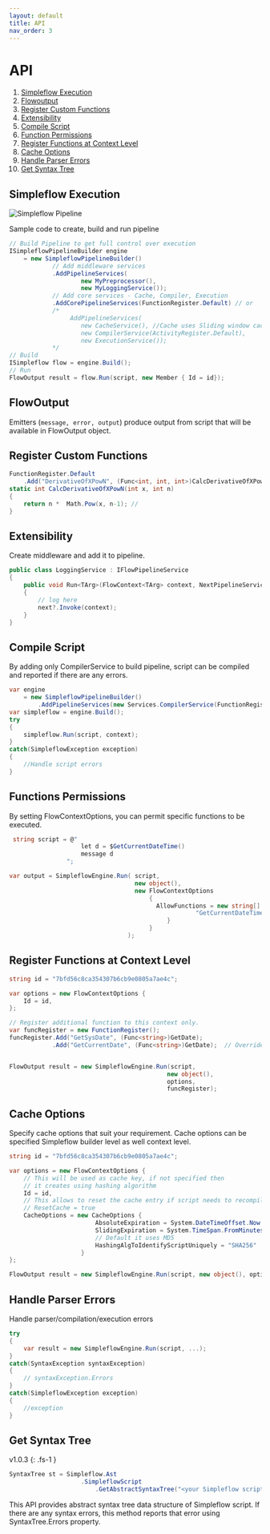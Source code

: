 ```yaml
---
layout: default
title: API
nav_order: 3
---
```

# API

1. [Simpleflow Execution](#simpleflow-pipeline)
1. [Flowoutput](#flowoutput)
1. [Register Custom Functions](#register-custom-functions)
1. [Extensibility](#extensibility)
1. [Compile Script](#compile-script)
1. [Function Permissions](#function-permissions)
1. [Register Functions at Context Level](#register-functions-at-context-level)
1. [Cache Options](#cache-options)
1. [Handle Parser Errors](#handle-parser-errors)
1. [Get Syntax Tree](#get-syntax-tree)

## Simpleflow Execution
<a name="simpleflow-pipeline"></a>

![Simpleflow Pipeline](http://www.plantuml.com/plantuml/proxy?cache=no&src=https://raw.githubusercontent.com/navtech-io/Simpleflow/main/SimpleflowDiagram.puml)

Sample code to create, build and run pipeline
```csharp
// Build Pipeline to get full control over execution
ISimpleflowPipelineBuilder engine
    = new SimpleflowPipelineBuilder()
            // Add middleware services 
            .AddPipelineServices(
                    new MyPreprocessor(), 
                    new MyLoggingService());
            // Add core services - Cache, Compiler, Execution
            .AddCorePipelineServices(FunctionRegister.Default) // or
            /*
                 AddPipelineServices(
                    new CacheService(), //Cache uses Sliding window cache policy 
                    new CompilerService(ActivityRegister.Default),
                    new ExecutionService()); 
            */
// Build
ISimpleflow flow = engine.Build();
// Run
FlowOutput result = flow.Run(script, new Member { Id = id});
```
## FlowOutput

Emitters (`message, error, output`) produce output from script that will be available in FlowOutput object.

## Register Custom Functions

```csharp
FunctionRegister.Default
    .Add("DerivativeOfXPowN", (Func<int, int, int>)CalcDerivativeOfXPowN)
static int CalcDerivativeOfXPowN(int x, int n)
{
    return n *  Math.Pow(x, n-1); //
}
```
## Extensibility

Create middleware and add it to pipeline.

```csharp
public class LoggingService : IFlowPipelineService
{
    public void Run<TArg>(FlowContext<TArg> context, NextPipelineService<TArg> next)
    {
        // log here    
        next?.Invoke(context);
    }
}
```

## Compile Script
By adding only CompilerService to build pipeline, script can be compiled and reported if there are any errors.
```csharp
var engine
    = new SimpleflowPipelineBuilder()
        .AddPipelineServices(new Services.CompilerService(FunctionRegister.Default));
var simpleflow = engine.Build();
try 
{
    simpleflow.Run(script, context);
} 
catch(SimpleflowException exception)
{
    //Handle script errors
}
```

## Functions Permissions
By setting FlowContextOptions, you can permit specific functions to be executed.

```csharp
 string script = @"
                    let d = $GetCurrentDateTime()
                    message d
                ";

var output = SimpleflowEngine.Run( script, 
                                   new object(), 
                                   new FlowContextOptions
                                       {
                                         AllowFunctions = new string[] { 
                                                    "GetCurrentDateTime" 
                                            }
                                       }
                                 );
```

## Register Functions at Context Level

```csharp
string id = "7bfd56c8ca354307b6cb9e0805a7ae4c";

var options = new FlowContextOptions { 
    Id = id,
};

// Register additional function to this context only.
var funcRegister = new FunctionRegister();
funcRegister.Add("GetSysDate", (Func<string>)GetDate);
            .Add("GetCurrentDate", (Func<string>)GetDate);  // Override Default Function


FlowOutput result = new SimpleflowEngine.Run(script,
                                            new object(),
                                            options,
                                            funcRegister);
```


## Cache Options
Specify cache options that suit your requirement. Cache options can be specified Simpleflow builder level as well context level.

```csharp
string id = "7bfd56c8ca354307b6cb9e0805a7ae4c";

var options = new FlowContextOptions { 
    // This will be used as cache key, if not specified then
    // it creates using hashing algorithm
    Id = id, 
    // This allows to reset the cache entry if script needs to recompile
    // ResetCache = true 
    CacheOptions = new CacheOptions { 
                        AbsoluteExpiration = System.DateTimeOffset.Now.AddHours(1),
                        SlidingExpiration = System.TimeSpan.FromMinutes(3),
                        // Default it uses MD5
                        HashingAlgToIdentifyScriptUniquely = "SHA256" 
                    }
};

FlowOutput result = new SimpleflowEngine.Run(script, new object(), options);
```

## Handle Parser Errors
Handle parser/compilation/execution errors
```csharp
try
{
    var result = new SimpleflowEngine.Run(script, ...);
}
catch(SyntaxException syntaxException)
{
    // syntaxException.Errors
}
catch(SimpleflowException exception)
{
    //exception
}  
```


## Get Syntax Tree 
v1.0.3 
{: .fs-1 }

```csharp
SyntaxTree st = Simpleflow.Ast
                    .SimpleflowScript
                        .GetAbstractSyntaxTree("<your Simpleflow script here>")
```
This API provides abstract syntax tree data structure  of Simpleflow script. If there are any syntax errors, this method reports that error using SyntaxTree.Errors property.

